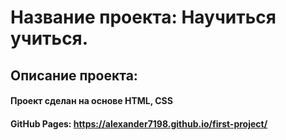 Название проекта: Научиться учиться.
==================================================
Описание проекта:
----------------------------------------------------------------------------------
#### Проект сделан на основе HTML, CSS
####
####  GitHub Pages: https://alexander7198.github.io/first-project/
